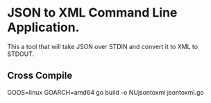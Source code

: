 # JSON to XML Command Line Application.


This a tool that will take JSON over STDIN and convert it to XML to STDOUT.


## Cross Compile

GOOS=linux GOARCH=amd64 go build -o NUjsontoxml jsontoxml.go